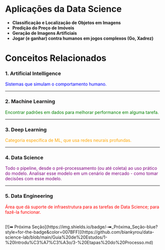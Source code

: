 # **Aplicações da Data Science**

- **Classificação e Localização de Objetos em Imagens**
- **Predição do Preço de Imóveis**
- **Geração de Imagens Artificiais**
- **Jogar (e ganhar) contra humanos em jogos complexos (Go, Xadrez)**

# **Conceitos Relacionados**

### 1. **Artificial Intelligence** 
<span style="color:blue">Sistemas que simulam o comportamento humano.</span>

---

### 2. **Machine Learning** 
<span style="color:green">Encontrar padrões em dados para melhorar performance em alguma tarefa.</span>

---

### 3. **Deep Learning**
<span style="color:orange">Categoria específica de ML, que usa redes neurais profundas.</span>

---

### 4. **Data Science**
<span style="color:purple">Todo o pipeline, desde o pré-processamento (ou até coleta) ao uso prático do modelo. Analisar esse modelo em um cenário de mercado - como tomar decisões com esse modelo.</span>

---

### 5. **Data Engineering**
<span style="color:red">Área que dá suporte de infraestrutura para as tarefas de Data Science; para fazê-la funcionar.</span>

<br>
[![➡ Próxima Seção](https://img.shields.io/badge/-➡_Próxima_Seção-blue?style=for-the-badge&color=007BFF)](https://github.com/biankyrou/data-science-lab/blob/main/Guia%20de%20Estudos/1-%20Introdu%C3%A7%C3%A3o/3-%20Etapas%20do%20Processo.md)
